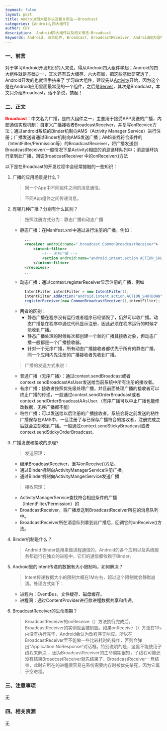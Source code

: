 ```yaml
---
topmost: false
layout: post
title: Android四大组件以及相关用法——Broadcast
categories: [Android,四大组件]
author: CHY
description:  Android四大组件以及相关用法—Broadcast
keywords: Android, 四大组件, Broadcast, BroadcastReceiver, Android四大组件
---
```


### 一、前言
对于学习Android开发知识的人来说，得从Android四大组件学起；Android的四大组件就是基础之一，其次还有五大储存、六大布局，把这些基础研究透了，Android开发的也就信手拈来了
学习四大组件，建议先从[Activity](/2021/01/24/components-of-android-activity/)开始，因为这个是在Android应用里面最常见的一个组件，之后是[Server](/2021/01/24/components-of-android-server/)，其次是Broadcast，本文只介绍Broadcast，话不多说，搞起！

### 二、正文
<span style="color:red;font-weight:bold">Broadcast</span>：中文名为广播，是四大组件之一，主要用于接受APP发送的广播，内部通信实现机制：自定义广播接收者BroadcastReceiver，并复写onRecvice方法；通过android系统的Binder机制向AMS（Activity Manager Service）进行注册；广播发送者通过Binder机制向AMS发送广播；AMS查找符合条件的（IntentFilter/Permission等）的BroadcastReceiver，将广播发送到BroadcastReceiver(一般情况下是Activity)相应的消息循环队列中；消息循环执行拿到此广播，回调BroadcastReceiver 中的onReceiver()方法

以下是在Broadcast的开发过程中会经常接触的一些知识：

  1. 广播的应用场景是什么？

      > 同一个App中不同组件之间的消息通信。

      > 不同App组件之间传递消息。

  1. 有哪几种广播？分别有什么区别？

      > 按照注册方式分为：静态广播和动态广播
      - 静态广播：在Manifest.xml中通过<receiver></receiver>进行注册的广播，例如：
        ```xml
          ...
          <receiver android:name=".broadcast.CommonBroadcastReceiver">
              <intent-filter>
                  <!-- 关机广播 -->
                  <action android:name="android.intent.action.ACTION_SHUTDOWN" />
              </intent-filter>
          </receiver>
          ...
        ```
      - 动态广播：通过context.registerReceiver显示注册的广播，例如
        ```java
          IntentFilter intentFilter = new IntentFilter();
          intentFilter.addAction("android.intent.action.ACTION_SHUTDOWN");
          registerReceiver(new CommonBroadcastReceiver(),intentFilter);
        ```
      - 两者的区别：
        * 静态广播在程序没有运行或者程序已经销毁了，仍然可以收广播。动态广播是在程序中通过代码显示注册，因此必须在程序运行的时候才能收到广播。
        * 静态广播处理的时候每次都创建一个新的广播其接收对象，但动态广播一般都是一个广播接收器。
        * 针对一个无序广播，所有动态广播接收者都优先于所有的静态广播。同一个应用内先注册的广播接收者先收到广播。

      > 广播的发送方式来说：
      - 普通广播（无序广播）：通过context.sendBroadcast或者context.sendBroadcastAsUser发送给当前系统中所有注册的接收者。
      - 有序广播：接收者按照优先级处理广播，并且前面处理广播的接收者可以终止广播的传递，一般通过context.sendOrderBroadcast或者context.sendOrderBroadcastAAsUser.（有序广播可以中止广播也能修改数据，无序广播都不能）
      - 粘性广播：可以发送给以后注册的广播接收者。系统会将之前发送的粘性广播保存在AMS中，一旦注册了与已保存广播符合的接收者，注册完成之后就会立刻收到广播。一般通过context.sendStickyBroadcast或者context.sendStickyOrderBroadcast。

  1. 广播发送和接收的原理?

      > 发送原理：
      - 继承BroadcastReceiver，重写onReceive()方法。
      - 通过Binder机制向ActivityManagerService注册广播。
      - 通过Binder机制向ActivityMangerService发送广播
      
      > 接收原理：
      - ActivityManagerService查找符合相应条件的广播（IntentFilter/Permission）的
      - BroadcastReceiver，将广播发送到BroadcastReceiver所在的消息队列中。
      - BroadcastReceiver所在消息队列拿到此广播后，回调它的onReceive()方法。

  1. Binder机制是什么？

      > Android Binder是用来做进程通信的，Android的各个应用以及系统服务都运行在独立的进程中，它们的通信都依赖于Binder。

  1. Android里的Intent传递的数据有大小限制吗，如何解决？

      > Intent传递数据大小的限制大概在1M左右，超过这个限制就会静默崩溃。处理方式如下：
      - 进程内：EventBus，文件缓存、磁盘缓存。
      - 进程间：通过ContentProvider进行款进程数据共享和传递。

  1. BroadcastReceiver的生命周期？
      > BroadcastReceiver的onReceive（）方法执行完成后，BroadcastReceiver的实例就会被销毁。如果onReceive（）方法在10s内没有执行完毕，Android会认为改程序无响应。所以在BroadcastReceiver里不能做一些比较耗时的操作，否则会弹出“Application NoResponse”对话框。特别说明的是，这里不能使用子线程来解决 ，因为BroadcastReceiver的生命周期很短，子线程可能还没有结束BroadcastReceiver就先结束了。BroadcastReceiver一旦结束，此时它所在的进程很容易在系统需要内存时被优先杀死，因为它属于空进程。

### 三、注意事项
无

### 四、相关资源
无
